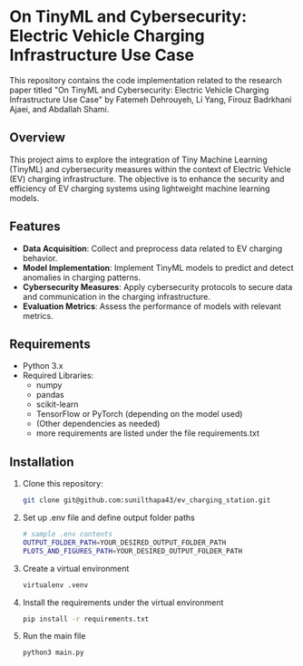 # On TinyML and Cybersecurity: Electric Vehicle Charging Infrastructure Use Case

This repository contains the code implementation related to the research paper titled "On TinyML and Cybersecurity: Electric Vehicle Charging Infrastructure Use Case" by Fatemeh Dehrouyeh, Li Yang, Firouz Badrkhani Ajaei, and Abdallah Shami.

## Overview

This project aims to explore the integration of Tiny Machine Learning (TinyML) and cybersecurity measures within the context of Electric Vehicle (EV) charging infrastructure. The objective is to enhance the security and efficiency of EV charging systems using lightweight machine learning models.

## Features

- **Data Acquisition**: Collect and preprocess data related to EV charging behavior.
- **Model Implementation**: Implement TinyML models to predict and detect anomalies in charging patterns.
- **Cybersecurity Measures**: Apply cybersecurity protocols to secure data and communication in the charging infrastructure.
- **Evaluation Metrics**: Assess the performance of models with relevant metrics.

## Requirements

- Python 3.x
- Required Libraries:
    - numpy
    - pandas
    - scikit-learn
    - TensorFlow or PyTorch (depending on the model used)
    - (Other dependencies as needed)
    - more requirements are listed under the file requirements.txt

## Installation

1. Clone this repository:
   ```bash
   git clone git@github.com:sunilthapa43/ev_charging_station.git
   ```

2. Set up .env file and define output folder paths
   ```bash
   # sample .env contents
   OUTPUT_FOLDER_PATH=YOUR_DESIRED_OUTPUT_FOLDER_PATH
   PLOTS_AND_FIGURES_PATH=YOUR_DESIRED_OUTPUT_FOLDER_PATH
   ```
4. Create a virtual environment 
   ```bash
   virtualenv .venv
   ```
4. Install the requirements under the virtual environment
   ```bash
   pip install -r requirements.txt
   ```
5. Run the main file
   ```bash
   python3 main.py
   ```
